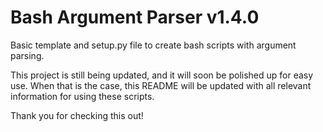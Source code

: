 # Bash Argument Parser v1.4.0

Basic template and setup.py file to create bash scripts with argument parsing.

This project is still being updated, and it will soon be polished up for easy use.
When that is the case, this README will be updated with all relevant information for using these scripts.

Thank you for checking this out!
